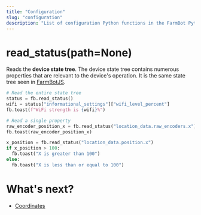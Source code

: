 ```yaml
---
title: "Configuration"
slug: "configuration"
description: "List of configuration Python functions in the FarmBot Python library"
---
```


# read_status(path=None)

Reads the **device state tree**. The device state tree contains numerous properties that are relevant to the device's operation. It is the same state tree seen in [FarmBotJS](https://github.com/FarmBot/farmbot-js/blob/main/src/interfaces.ts#L6-L25).

```python
# Read the entire state tree
status = fb.read_status()
wifi = status["informational_settings"]["wifi_level_percent"]
fb.toast(f"WiFi strength is {wifi}%")

# Read a single property
raw_encoder_position_x = fb.read_status("location_data.raw_encoders.x")
fb.toast(raw_encoder_position_x)
```

```python
x_position = fb.read_status("location_data.position.x")
if x_position > 100:
  fb.toast("X is greater than 100")
else:
  fb.toast("X is less than or equal to 100")
```

# What's next?

 * [Coordinates](./coordinates.md)
